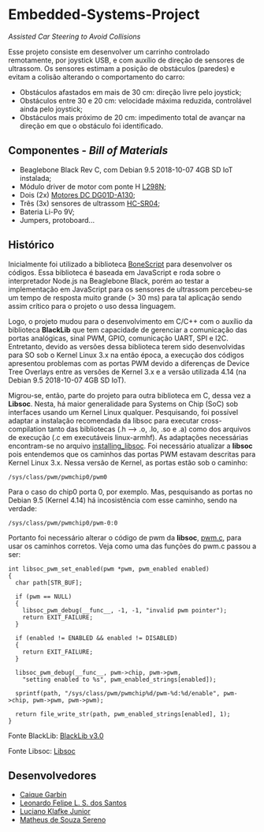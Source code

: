 # Embedded-Systems-Project
_Assisted Car Steering to Avoid Collisions_

Esse projeto consiste em desenvolver um carrinho controlado remotamente, por joystick USB, e com auxílio de direção de sensores de ultrassom. Os sensores estimam a posição de obstáculos (paredes) e evitam a colisão alterando o comportamento do carro:

- Obstáculos afastados em mais de 30 cm: direção livre pelo joystick;
- Obstáculos entre 30 e 20 cm: velocidade máxima reduzida, controlável ainda pelo joystick;
- Obstáculos mais próximo de 20 cm: impedimento total de avançar na direção em que o obstáculo foi identificado.

## Componentes - _Bill of Materials_
- Beaglebone Black Rev C, com Debian 9.5 2018-10-07 4GB SD IoT instalada;
- Módulo driver de motor com ponte H [L298N](https://www.robocore.net/loja/drivers-de-motores/driver-motor-ponte-h-l298n);
- Dois (2x) [Motores DC DG01D-A130](https://www.robocore.net/loja/motores/motor-dc-3-6v-com-caixa-de-reducao-e-eixo-duplo);
- Três (3x) sensores de ultrassom [HC-SR04](https://www.robocore.net/loja/sensores/sensor-de-distancia-ultrassonico-hc-sr04);
- Bateria Li-Po 9V;
- Jumpers, protoboard...

## Histórico

Inicialmente foi utilizado a biblioteca [BoneScript](https://beagleboard.org/Support/BoneScript/) para desenvolver os códigos. Essa biblioteca é baseada em JavaScript e roda sobre o interpretador Node.js na Beaglebone Black, porém ao testar a implementação em JavaScript para os sensores de ultrassom percebeu-se um tempo de resposta muito grande (> 30 ms) para tal aplicação sendo assim crítico para o projeto o uso dessa linguagem. 

Logo, o projeto mudou para o desenvolvimento em C/C++ com o auxílio da biblioteca **BlackLib** que tem capacidade de gerenciar a comunicação das portas analógicas, sinal PWM, GPIO, comunicação UART, SPI e I2C. Entretanto, devido as versões dessa biblioteca terem sido desenvolvidas para SO sob o Kernel Linux 3.x na então época, a execução dos códigos apresentou problemas com as portas PWM devido a diferenças de Device Tree Overlays entre as versões de Kernel 3.x e a versão utilizada 4.14 (na Debian 9.5 2018-10-07 4GB SD IoT).

Migrou-se, então, parte do projeto para outra biblioteca em C, dessa vez a **Libsoc**. Nesta, há maior generalidade para Systems on Chip (SoC) sob interfaces usando um Kernel Linux qualquer. Pesquisando, foi possível adaptar a instalação recomendada da libsoc para executar cross-compilation tanto das bibliotecas (.h --> .o, .lo, .so e .a) como dos arquivos de execução (.c em executáveis linux-armhf). As adaptações necessárias encontram-se no arquivo [installing_libsoc](https://github.com/Sereno29/Embedded-Systems-Project/blob/master/Installing_libsoc).
Foi necessário atualizar a **libsoc** pois entendemos que os caminhos das portas PWM estavam descritas para Kernel Linux 3.x. Nessa versão de Kernel, as portas estão sob o caminho:
```
/sys/class/pwm/pwmchip0/pwm0
```
Para o caso do chip0 porta 0, por exemplo. Mas, pesquisando as portas no Debian 9.5 (Kernel 4.14) há incosistência com esse caminho, sendo na verdade:
```
/sys/class/pwm/pwmchip0/pwm-0:0
```
Portanto foi necessário alterar o código de pwm da **libsoc**, [pwm.c](https://github.com/Sereno29/Embedded-Systems-Project/blob/master/Libsoc/pwm.c), para usar os caminhos corretos. Veja como uma das funções do pwm.c passou a ser:

```
int libsoc_pwm_set_enabled(pwm *pwm, pwm_enabled enabled)
{
  char path[STR_BUF];

  if (pwm == NULL)
  {
    libsoc_pwm_debug(__func__, -1, -1, "invalid pwm pointer");
    return EXIT_FAILURE;
  }

  if (enabled != ENABLED && enabled != DISABLED)
  {
    return EXIT_FAILURE;
  }

  libsoc_pwm_debug(__func__, pwm->chip, pwm->pwm,
    "setting enabled to %s", pwm_enabled_strings[enabled]);

  sprintf(path, "/sys/class/pwm/pwmchip%d/pwm-%d:%d/enable", pwm->chip, pwm->pwm, pwm->pwm);

  return file_write_str(path, pwm_enabled_strings[enabled], 1);
}
```

Fonte BlackLib: [BlackLib v3.0](https://github.com/yigityuce/BlackLib/tree/master/v3_0)

Fonte Libsoc: [Libsoc](https://jackmitch.github.io/libsoc/#documentation)

## Desenvolvedores
- [Caique Garbin](https://github.com/caiquegarbin)
- [Leonardo Felipe L. S. dos Santos](https://github.com/qleonardolp)
- [Luciano Klafke Junior](https://github.com/lklafke)
- [Matheus de Souza Sereno](https://github.com/Sereno29)
